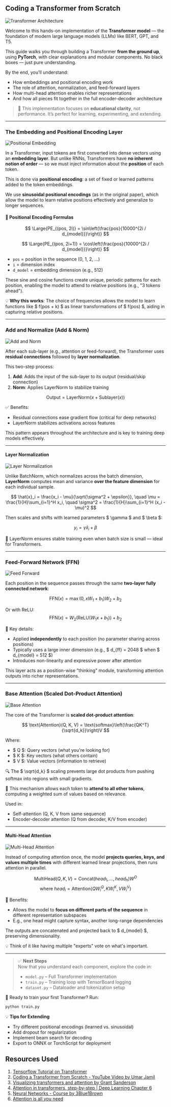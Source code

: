 ## **Coding a Transformer from Scratch**

![Transformer Architecture](imgs/transformer.png)

Welcome to this hands-on implementation of the **Transformer model** — the foundation of modern large language models (LLMs) like BERT, GPT, and T5.

This guide walks you through building a Transformer **from the ground up**, using **PyTorch**, with clear explanations and modular components. No black boxes — just pure understanding.

By the end, you'll understand:
- How embeddings and positional encoding work
- The role of attention, normalization, and feed-forward layers
- How multi-head attention enables richer representations
- And how all pieces fit together in the full encoder-decoder architecture

> 🔁 This implementation focuses on **educational clarity**, not performance. It’s perfect for learning, experimenting, and extending.

---

### **The Embedding and Positional Encoding Layer**

![Positional Embedding](imgs/PositionalEmbedding.png)

In a Transformer, input tokens are first converted into dense vectors using an **embedding layer**. But unlike RNNs, Transformers have **no inherent notion of order** — so we must inject information about the **position** of each token.

This is done via **positional encoding**: a set of fixed or learned patterns added to the token embeddings.

We use **sinusoidal positional encodings** (as in the original paper), which allow the model to learn relative positions effectively and generalize to longer sequences.

#### 🔢 Positional Encoding Formulas

$$
\Large{PE_{(pos, 2i)} = \sin\left(\frac{pos}{10000^{2i / d_{model}}}\right)}
$$

$$
\Large{PE_{(pos, 2i+1)} = \cos\left(\frac{pos}{10000^{2i / d_{model}}}\right)}
$$

- `pos` = position in the sequence (0, 1, 2, ...)
- `i` = dimension index
- `d_model` = embedding dimension (e.g., 512)

These sine and cosine functions create unique, periodic patterns for each position, enabling the model to attend to relative positions (e.g., "3 tokens ahead").

💡 **Why this works**: The choice of frequencies allows the model to learn functions like $ f(pos + k) $ as linear transformations of $ f(pos) $, aiding in capturing relative positions.

---

### **Add and Normalize (Add & Norm)**

![Add and Norm](imgs/Add+Norm.png)

After each sub-layer (e.g., attention or feed-forward), the Transformer uses **residual connections** followed by **layer normalization**.

This two-step process:
1. **Add**: Adds the input of the sub-layer to its output (residual/skip connection)
2. **Norm**: Applies LayerNorm to stabilize training

$$
\text{Output} = \text{LayerNorm}(x + \text{Sublayer}(x))
$$

✅ Benefits:
- Residual connections ease gradient flow (critical for deep networks)
- LayerNorm stabilizes activations across features

This pattern appears throughout the architecture and is key to training deep models effectively.

---

#### **Layer Normalization**

![Layer Normalization](imgs/layer_normalization.png)

Unlike BatchNorm, which normalizes across the batch dimension, **LayerNorm** computes mean and variance **over the feature dimension** for each individual sample.

$$
\hat{x}_i = \frac{x_i - \mu}{\sqrt{\sigma^2 + \epsilon}}, \quad
\mu = \frac{1}{H}\sum_{i=1}^H x_i, \quad
\sigma^2 = \frac{1}{H}\sum_{i=1}^H (x_i - \mu)^2
$$

Then scales and shifts with learned parameters $ \gamma $ and $ \beta $:

$$
y_i = \gamma \hat{x}_i + \beta
$$

🧠 LayerNorm ensures stable training even when batch size is small — ideal for Transformers.

---

### **Feed-Forward Network (FFN)**

![Feed Forward](imgs/FeedForward.png)

Each position in the sequence passes through the same **two-layer fully connected network**:

$$
\text{FFN}(x) = \max(0, xW_1 + b_1)W_2 + b_2
$$

Or with ReLU:
$$
\text{FFN}(x) = W_2(\text{ReLU}(W_1x + b_1)) + b_2
$$

🔧 Key details:
- Applied **independently** to each position (no parameter sharing across positions)
- Typically uses a large inner dimension (e.g., $ d_{ff} = 2048 $ when $ d_{model} = 512 $)
- Introduces non-linearity and expressive power after attention

This layer acts as a position-wise "thinking" module, transforming attention outputs into richer representations.

---

### **Base Attention (Scaled Dot-Product Attention)**

![Base Attention](imgs/BaseAttention.png)

The core of the Transformer is **scaled dot-product attention**:

$$
\text{Attention}(Q, K, V) = \text{softmax}\left(\frac{QK^T}{\sqrt{d_k}}\right)V
$$

Where:
- $ Q $: Query vectors (what you're looking for)
- $ K $: Key vectors (what others contain)
- $ V $: Value vectors (information to retrieve)

🔍 The $ \sqrt{d_k} $ scaling prevents large dot products from pushing softmax into regions with small gradients.

🧠 This mechanism allows each token to **attend to all other tokens**, computing a weighted sum of values based on relevance.

Used in:
- Self-attention (Q, K, V from same sequence)
- Encoder-decoder attention (Q from decoder, K/V from encoder)

---

#### **Multi-Head Attention**

![Multi-Head Attention](imgs/multi_head_attention.png)

Instead of computing attention once, the model **projects queries, keys, and values multiple times** with different learned linear projections, then runs attention in parallel.

$$
\text{MultiHead}(Q, K, V) = \text{Concat}(head_1, ..., head_h)W^O
$$
$$
\text{where } head_i = \text{Attention}(QW_i^Q, KW_i^K, VW_i^V)
$$

🎯 Benefits:
- Allows the model to **focus on different parts of the sequence** in different representation subspaces
- E.g., one head might capture syntax, another long-range dependencies

The outputs are concatenated and projected back to $ d_{model} $, preserving dimensionality.

💡 Think of it like having multiple "experts" vote on what's important.

---

> ✅ **Next Steps**  
> Now that you understand each component, explore the code in:
> - `model.py` – Full Transformer implementation
> - `train.py` – Training loop with TensorBoard logging
> - `dataset.py` – Dataloader and tokenization setup

🚀 Ready to train your first Transformer? Run:
```bash
python train.py
```

💡 **Tips for Extending**

- Try different positional encodings (learned vs. sinusoidal)
- Add dropout for regularization
- Implement beam search for decoding
- Export to ONNX or TorchScript for deployment




## **Resources Used**

1. [Tensorflow Tutorial on Transformer](https://www.tensorflow.org/text/tutorials/transformer)
2. [Coding a Transformer from Scratch - YouTube Video by Umar Jamil](https://www.youtube.com/watch?v=ISNdQcPhsts)
3. [Visualizing transformers and attention by Grant Sanderson](https://www.youtube.com/watch?v=KJtZARuO3JY)
4. [Attention in transformers, step-by-step | Deep Learning Chapter 6](https://www.3blue1brown.com/lessons/attention)
5. [Neural Networks - Course by 3Blue1Brown](https://www.youtube.com/playlist?list=PLZHQObOWTQDNU6R1_67000Dx_ZCJB-3pi)
6. [Attention is all you need](https://arxiv.org/abs/1706.03762)